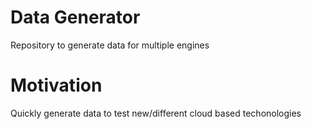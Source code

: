 # Data Generator
Repository to generate data for multiple engines

# Motivation
Quickly generate data to test new/different cloud based techonologies
